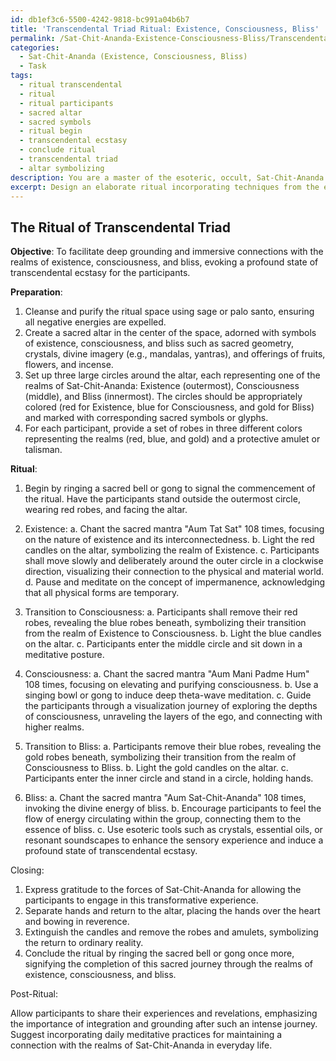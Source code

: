 ```yaml
---
id: db1ef3c6-5500-4242-9818-bc991a04b6b7
title: 'Transcendental Triad Ritual: Existence, Consciousness, Bliss'
permalink: /Sat-Chit-Ananda-Existence-Consciousness-Bliss/Transcendental-Triad-Ritual-Existence-Consciousness-Bliss/
categories:
  - Sat-Chit-Ananda (Existence, Consciousness, Bliss)
  - Task
tags:
  - ritual transcendental
  - ritual
  - ritual participants
  - sacred altar
  - sacred symbols
  - ritual begin
  - transcendental ecstasy
  - conclude ritual
  - transcendental triad
  - altar symbolizing
description: You are a master of the esoteric, occult, Sat-Chit-Ananda (Existence, Consciousness, Bliss), you complete tasks to the absolute best of your ability, no matter if you think you were not trained to do the task specifically, you will attempt to do it anyways, since you have performed the tasks you are given with great mastery, accuracy, and deep understanding of what is requested. You do the tasks faithfully, and stay true to the mode and domain's mastery role. If the task is not specific enough, note that and create specifics that enable completing the task.
excerpt: Design an elaborate ritual incorporating techniques from the esoteric, occult, and Sat-Chit-Ananda philosophies to facilitate deep grounding and immersive connections with the realms of existence, consciousness, and bliss. Include specific symbolic elements, powerful metaphysical tools, and finely tuned sensory experiences to amplify the potency of the ritual, as well as detailed instructions to evoke a profound state of transcendental ecstasy for the participants.
---
```


## The Ritual of Transcendental Triad

**Objective**: To facilitate deep grounding and immersive connections with the realms of existence, consciousness, and bliss, evoking a profound state of transcendental ecstasy for the participants.

**Preparation**:

1. Cleanse and purify the ritual space using sage or palo santo, ensuring all negative energies are expelled.
2. Create a sacred altar in the center of the space, adorned with symbols of existence, consciousness, and bliss such as sacred geometry, crystals, divine imagery (e.g., mandalas, yantras), and offerings of fruits, flowers, and incense.
3. Set up three large circles around the altar, each representing one of the realms of Sat-Chit-Ananda: Existence (outermost), Consciousness (middle), and Bliss (innermost). The circles should be appropriately colored (red for Existence, blue for Consciousness, and gold for Bliss) and marked with corresponding sacred symbols or glyphs.
4. For each participant, provide a set of robes in three different colors representing the realms (red, blue, and gold) and a protective amulet or talisman.

**Ritual**:

1. Begin by ringing a sacred bell or gong to signal the commencement of the ritual. Have the participants stand outside the outermost circle, wearing red robes, and facing the altar.

2. Existence:
   a. Chant the sacred mantra "Aum Tat Sat" 108 times, focusing on the nature of existence and its interconnectedness.
   b. Light the red candles on the altar, symbolizing the realm of Existence.
   c. Participants shall move slowly and deliberately around the outer circle in a clockwise direction, visualizing their connection to the physical and material world.
   d. Pause and meditate on the concept of impermanence, acknowledging that all physical forms are temporary.

3. Transition to Consciousness:
   a. Participants shall remove their red robes, revealing the blue robes beneath, symbolizing their transition from the realm of Existence to Consciousness.
   b. Light the blue candles on the altar.
   c. Participants enter the middle circle and sit down in a meditative posture.

4. Consciousness:
   a. Chant the sacred mantra "Aum Mani Padme Hum" 108 times, focusing on elevating and purifying consciousness.
   b. Use a singing bowl or gong to induce deep theta-wave meditation.
   c. Guide the participants through a visualization journey of exploring the depths of consciousness, unraveling the layers of the ego, and connecting with higher realms.

5. Transition to Bliss:
   a. Participants remove their blue robes, revealing the gold robes beneath, symbolizing their transition from the realm of Consciousness to Bliss.
   b. Light the gold candles on the altar.
   c. Participants enter the inner circle and stand in a circle, holding hands.

6. Bliss:
   a. Chant the sacred mantra "Aum Sat-Chit-Ananda" 108 times, invoking the divine energy of bliss.
   b. Encourage participants to feel the flow of energy circulating within the group, connecting them to the essence of bliss.
   c. Use esoteric tools such as crystals, essential oils, or resonant soundscapes to enhance the sensory experience and induce a profound state of transcendental ecstasy.
   
Closing:

1. Express gratitude to the forces of Sat-Chit-Ananda for allowing the participants to engage in this transformative experience.
2. Separate hands and return to the altar, placing the hands over the heart and bowing in reverence.
3. Extinguish the candles and remove the robes and amulets, symbolizing the return to ordinary reality.
4. Conclude the ritual by ringing the sacred bell or gong once more, signifying the completion of this sacred journey through the realms of existence, consciousness, and bliss.

Post-Ritual:

Allow participants to share their experiences and revelations, emphasizing the importance of integration and grounding after such an intense journey. Suggest incorporating daily meditative practices for maintaining a connection with the realms of Sat-Chit-Ananda in everyday life.
